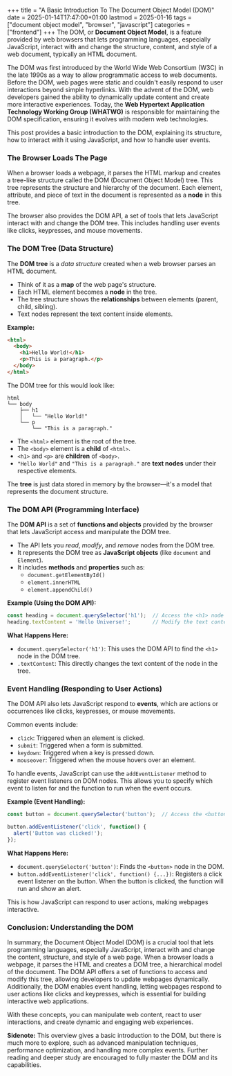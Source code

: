 +++
title = "A Basic Introduction To The Document Object Model (DOM)"
date = 2025-01-14T17:47:00+01:00
lastmod = 2025-01-16
tags = ["document object model", "browser", "javascript"]
categories = ["frontend"]
+++
The DOM, or **Document Object Model**, is a feature provided by web browsers that lets programming languages, especially JavaScript, interact with and change the structure, content, and style of a web document, typically an HTML document.

The DOM was first introduced by the World Wide Web Consortium (W3C) in the late 1990s as a way to allow programmatic access to web documents. Before the DOM, web pages were static and couldn't easily respond to user interactions beyond simple hyperlinks. With the advent of the DOM, web developers gained the ability to dynamically update content and create more interactive experiences. Today, the **Web Hypertext Application Technology Working Group (WHATWG)** is responsible for maintaining the DOM specification, ensuring it evolves with modern web technologies.

This post provides a basic introduction to the DOM, explaining its structure, how to interact with it using JavaScript, and how to handle user events.

### **The Browser Loads The Page**

When a browser loads a webpage, it parses the HTML markup and creates a tree-like structure called the DOM (Document Object Model) tree. This tree represents the structure and hierarchy of the document. Each element, attribute, and piece of text in the document is represented as a **node** in this tree.

The browser also provides the DOM API, a set of tools that lets JavaScript interact with and change the DOM tree. This includes handling user events like clicks, keypresses, and mouse movements.

### **The DOM Tree (Data Structure)**  

The **DOM tree** is a *data structure* created when a web browser parses an HTML document.

- Think of it as a **map** of the web page's structure.  
- Each HTML element becomes a **node** in the tree.  
- The tree structure shows the **relationships** between elements (parent, child, sibling).  
- Text nodes represent the text content inside elements.

**Example:**  

```html
<html>
  <body>
    <h1>Hello World!</h1>
    <p>This is a paragraph.</p>
  </body>
</html>
```

The DOM tree for this would look like:

```plaintext
html
└── body
    ├── h1
    │   └── "Hello World!"
    └── p
        └── "This is a paragraph."
```

- The `<html>` element is the root of the tree.  
- The `<body>` element is a **child** of `<html>`.  
- `<h1>` and `<p>` are **children** of `<body>`.  
- `"Hello World"` and `"This is a paragraph."` are **text nodes** under their respective elements.

The **tree** is just data stored in memory by the browser—it's a model that represents the document structure.

### **The DOM API (Programming Interface)**  

The **DOM API** is a set of **functions and objects** provided by the browser that lets JavaScript access and manipulate the DOM tree.  

- The API lets you *read*, *modify*, and *remove* nodes from the DOM tree.  
- It represents the DOM tree as **JavaScript objects** (like `document` and `Element`).  
- It includes **methods** and **properties** such as:  
  - `document.getElementById()`  
  - `element.innerHTML`  
  - `element.appendChild()`

**Example (Using the DOM API):**

```javascript
const heading = document.querySelector('h1');  // Access the <h1> node
heading.textContent = 'Hello Universe!';       // Modify the text content
```

**What Happens Here:**

- `document.querySelector('h1')`: This uses the DOM API to find the `<h1>` node in the DOM tree.  
- `.textContent`: This directly changes the text content of the node in the tree.

### **Event Handling (Responding to User Actions)**  

The DOM API also lets JavaScript respond to **events**, which are actions or occurrences like clicks, keypresses, or mouse movements.

Common events include:

- `click`: Triggered when an element is clicked.
- `submit`: Triggered when a form is submitted.
- `keydown`: Triggered when a key is pressed down.
- `mouseover`: Triggered when the mouse hovers over an element.

To handle events, JavaScript can use the `addEventListener` method to register event listeners on DOM nodes. This allows you to specify which event to listen for and the function to run when the event occurs.

**Example (Event Handling):**

```javascript
const button = document.querySelector('button');  // Access the <button> node

button.addEventListener('click', function() {
  alert('Button was clicked!');
});
```

**What Happens Here:**

- `document.querySelector('button')`: Finds the `<button>` node in the DOM.  
- `button.addEventListener('click', function() {...})`: Registers a click event listener on the button. When the button is clicked, the function will run and show an alert.
  
This is how JavaScript can respond to user actions, making webpages interactive.

### **Conclusion: Understanding the DOM**  

In summary, the Document Object Model (DOM) is a crucial tool that lets programming languages, especially JavaScript, interact with and change the content, structure, and style of a web page. When a browser loads a webpage, it parses the HTML and creates a DOM tree, a hierarchical model of the document. The DOM API offers a set of functions to access and modify this tree, allowing developers to update webpages dynamically. Additionally, the DOM enables event handling, letting webpages respond to user actions like clicks and keypresses, which is essential for building interactive web applications.

With these concepts, you can manipulate web content, react to user interactions, and create dynamic and engaging web experiences.

**Sidenote:** This overview gives a basic introduction to the DOM, but there is much more to explore, such as advanced manipulation techniques, performance optimization, and handling more complex events. Further reading and deeper study are encouraged to fully master the DOM and its capabilities.
